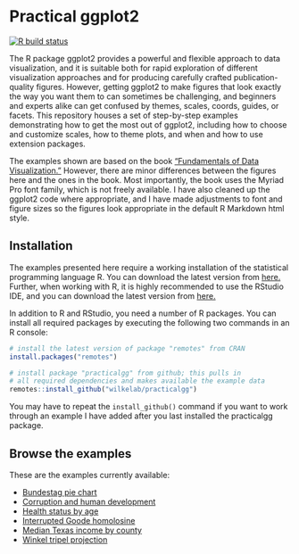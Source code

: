 
<!-- README.md is generated from README.Rmd. Please edit that file -->

# Practical ggplot2

[![R build
status](https://github.com/wilkelab/practicalgg/workflows/R-CMD-check/badge.svg)](https://github.com/wilkelab/practicalgg/actions)

The R package ggplot2 provides a powerful and flexible approach to data
visualization, and it is suitable both for rapid exploration of
different visualization approaches and for producing carefully crafted
publication-quality figures. However, getting ggplot2 to make figures
that look exactly the way you want them to can sometimes be challenging,
and beginners and experts alike can get confused by themes, scales,
coords, guides, or facets. This repository houses a set of step-by-step
examples demonstrating how to get the most out of ggplot2, including how
to choose and customize scales, how to theme plots, and when and how to
use extension packages.

The examples shown are based on the book [“Fundamentals of Data
Visualization.”](https://serialmentor.com/dataviz) However, there are
minor differences between the figures here and the ones in the book.
Most importantly, the book uses the Myriad Pro font family, which is not
freely available. I have also cleaned up the ggplot2 code where
appropriate, and I have made adjustments to font and figure sizes so the
figures look appropriate in the default R Markdown html style.

## Installation

The examples presented here require a working installation of the
statistical programming language R. You can download the latest version
from [here.](https://cran.r-project.org/) Further, when working with R,
it is highly recommended to use the RStudio IDE, and you can download
the latest version from
[here.](https://rstudio.com/products/rstudio/download/)

In addition to R and RStudio, you need a number of R packages. You can
install all required packages by executing the following two commands in
an R console:

``` r
# install the latest version of package "remotes" from CRAN
install.packages("remotes")

# install package "practicalgg" from github; this pulls in 
# all required dependencies and makes available the example data
remotes::install_github("wilkelab/practicalgg")
```

You may have to repeat the `install_github()` command if you want to
work through an example I have added after you last installed the
practicalgg package.

## Browse the examples

These are the examples currently available:

-   [Bundestag pie
    chart](https://wilkelab.org/practicalgg/articles/bundestag_pie.html)
-   [Corruption and human
    development](https://wilkelab.org/practicalgg/articles/corruption_human_development.html)
-   [Health status by
    age](https://wilkelab.org/practicalgg/articles/health_status.html)
-   [Interrupted Goode
    homolosine](https://wilkelab.org/practicalgg/articles/goode.html)
-   [Median Texas income by
    county](https://wilkelab.org/practicalgg/articles/Texas_income.html)
-   [Winkel tripel
    projection](https://wilkelab.org/practicalgg/articles/Winkel_tripel.html)
